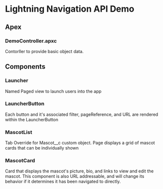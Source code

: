 # Lightning Navigation API Demo

## Apex

### DemoController.apxc

Contorller to provide basic object data.

## Components

### Launcher

Named Paged view to launch users into the app

### LauncherButton

Each button and it's associated filter, pageReference, and URL are rendered within the LauncherButton

### MascotList

Tab Override for Mascot__c custom object. Page displays a grid of mascot cards that can be individually shown

### MascotCard

Card that displays the mascot's picture, bio, and links to view and edit the mascot.  This component is also URL addressable, and will change its behavior if it determines it has been navigated to directly.
